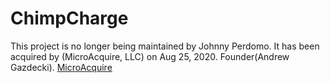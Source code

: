 # ChimpCharge

This project is no longer being maintained by Johnny Perdomo. It has been acquired by (MicroAcquire, LLC) on Aug 25, 2020. Founder(Andrew Gazdecki). [MicroAcquire](https://microacquire.com/)
